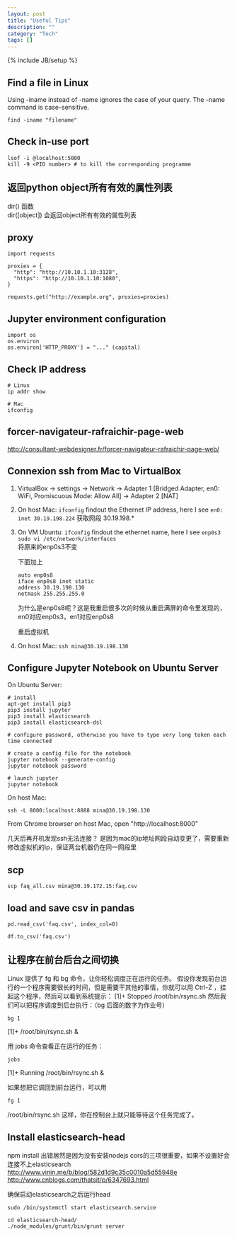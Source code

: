 ```yaml
---
layout: post
title: "Useful Tips"
description: ""
category: "Tech"
tags: []
---
```

{% include JB/setup %}

## Find a file in Linux
Using -iname instead of -name ignores the case of your query. The -name command is case-sensitive.

```
find -iname "filename"
```

## Check in-use port
```
lsof -i @localhost:5000
kill -9 <PID number> # to kill the corresponding programme
```

## 返回python object所有有效的属性列表
dir() 函数		
dir([object]) 会返回object所有有效的属性列表

## proxy
```
import requests

proxies = {
  "http": "http://10.10.1.10:3128",
  "https": "http://10.10.1.10:1080",
}

requests.get("http://example.org", proxies=proxies)
```
## Jupyter environment configuration
```
import os
os.environ
os.environ['HTTP_PROXY'] = "..." (capital)
```

## Check IP address
```
# Linux
ip addr show 

# Mac
ifconfig
```

## forcer-navigateur-rafraichir-page-web
http://consultant-webdesigner.fr/forcer-navigateur-rafraichir-page-web/

## Connexion ssh from Mac to VirtualBox
1. VirtualBox -> settings -> Network -> Adapter 1 [Bridged Adapter, en0: WiFi, Promiscuous Mode: Allow All] -> Adapter 2 [NAT]
2. On host Mac: 
	`ifconfig`
	findout the Ethernet IP address, here I see `en0: inet 30.19.198.224` 获取网段 30.19.198.*
3. On VM Ubuntu:
	`ifconfig`
	findout the ethernet name, here I see `enp0s3`
	`sudo vi /etc/network/interfaces`	
	将原来的enp0s3不变
	
	下面加上
	```
	auto enp0s8
	iface enp0s8 inet static
	address 30.19.198.130
	netmask 255.255.255.0
	```
	
	为什么是enp0s8呢？这是我重启很多次的时候从重启满屏的命令里发现的，en0对应enp0s3，en1对应enp0s8
	
	重启虚拟机
4. On host Mac:
	`ssh mina@30.19.198.130`
	
## Configure Jupyter Notebook on Ubuntu Server
On Ubuntu Server:

```
# install
apt-get install pip3
pip3 install jupyter
pip3 install elasticsearch
pip3 install elasticsearch-dsl

# configure password, otherwise you have to type very long token each time connected

# create a config file for the notebook
jupyter notebook --generate-config
jupyter notebook password

# launch jupyter
jupyter notebook
```

On host Mac:

```
ssh -L 8000:localhost:8888 mina@30.19.198.130
```

From Chrome browser on host Mac, open "http://localhost:8000"

几天后再开机发现ssh无法连接？
是因为mac的ip地址网段自动变更了，需要重新修改虚拟机的ip，保证两台机器仍在同一网段里

## scp
```
scp faq_all.csv mina@30.19.172.15:faq.csv
```

## load and save csv in pandas
```
pd.read_csv('faq.csv', index_col=0)

df.to_csv('faq.csv')

```

## 让程序在前台后台之间切换
Linux 提供了 fg 和 bg 命令，让你轻松调度正在运行的任务。
假设你发现前台运行的一个程序需要很长的时间，但是需要干其他的事情，你就可以用 Ctrl-Z ，挂起这个程序，然后可以看到系统提示：
[1]+ Stopped /root/bin/rsync.sh
然后我们可以把程序调度到后台执行：（bg 后面的数字为作业号）

`bg 1`

[1]+ /root/bin/rsync.sh &


用 jobs 命令查看正在运行的任务：

`jobs`

[1]+ Running /root/bin/rsync.sh &


如果想把它调回到前台运行，可以用

`fg 1`

/root/bin/rsync.sh
这样，你在控制台上就只能等待这个任务完成了。

## Install elasticsearch-head
npm install 出错居然是因为没有安装nodejs
cors的三项很重要，如果不设置好会连接不上elasticsearch
<http://www.vinin.me/b/blog/582d1d9c35c0010a5d55948e>
<http://www.cnblogs.com/thatsit/p/6347693.html>

确保启动elasticsearch之后运行head

```
sudo /bin/systemctl start elasticsearch.service

cd elasticsearch-head/
./node_modules/grunt/bin/grunt server
```
